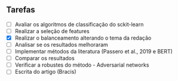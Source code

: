 ## Tarefas

- [ ] Avaliar os algoritmos de classificação do sckit-learn
- [ ] Realizar a seleção de features
- [x] Realizar o balanceamento alterando o tema da redação
- [ ] Analisar se os resultados melhoraram
- [ ] Implementar métodos da literatura (Passero et al., 2019 e BERT)
- [ ] Comparar os resultados
- [ ] Verificar a robustes do método - Adversarial networks
- [ ] Escrita do artigo (Bracis)